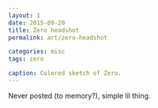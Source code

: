 ```yaml
---
layout: 1
date: 2015-09-20
title: Zero headshot
permalink: art/zero-headshot

categories: misc
tags: zero

caption: Colored sketch of Zero.
---
```

Never posted (to memory?), simple lil thing.
